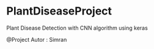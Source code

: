 # PlantDiseaseProject
Plant Disease Detection with CNN algorithm using keras

@Project Autor : Simran
